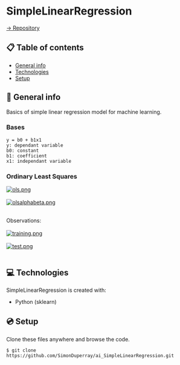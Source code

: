 # SimpleLinearRegression

[-> Repository](https://github.com/SimonDuperray/ai_SimpleLinearRegression)

## :clipboard: Table of contents
* [General info](#general-info)
* [Technologies](#technologies)
* [Setup](#setup)

## :page_facing_up: General info
Basics of simple linear regression model for machine learning.

### Bases
```
y = b0 + b1x1
y: dependant variable
b0: constant
b1: coefficient
x1: independant variable
```

### Ordinary Least Squares
[![ols.png](https://i.postimg.cc/V6vpNZ0T/ols.png)](https://postimg.cc/cgqX9mmM)<br><br>
[![olsalphabeta.png](https://i.postimg.cc/MGC3WZxc/olsalphabeta.png)](https://postimg.cc/FfxVp4Ym)<br><br>

Observations:<br><br>
[![training.png](https://i.postimg.cc/PJg1DJ3Z/training.png)](https://postimg.cc/GTjBwL1h)<br><br>
[![test.png](https://i.postimg.cc/CMz9pK84/test.png)](https://postimg.cc/Hj16QdBJ)<br><br>
	
## :computer: Technologies
SimpleLinearRegression is created with:
* Python (sklearn)
	
## :cd: Setup
Clone these files anywhere and browse the code.
```batch
$ git clone https://github.com/SimonDuperray/ai_SimpleLinearRegression.git
```
